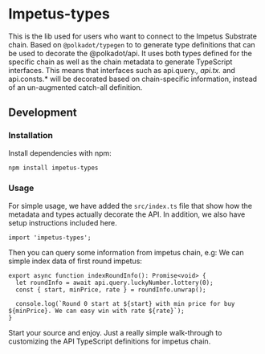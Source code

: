 # Impetus-types

This is the lib used for users who want to connect to the Impetus Substrate chain. Based on `@polkadot/typegen` to to generate type definitions that can be used to decorate the @polkadot/api. It uses both types defined for the specific chain as well as the chain metadata to generate TypeScript interfaces. This means that interfaces such as api.query.*, api.tx.* and api.consts.* will be decorated based on chain-specific information, instead of an un-augmented catch-all definition.

## Development

### Installation

Install dependencies with npm:

```bash
npm install impetus-types
```

### Usage

For simple usage, we have added the `src/index.ts` file that show how the metadata and types actually decorate the API. In addition, we also have setup instructions included here.

```
import 'impetus-types';
```
Then you can query some information from impetus chain, e.g: We can simple index data of first round impetus: 

```
export async function indexRoundInfo(): Promise<void> {
  let roundInfo = await api.query.luckyNumber.lottery(0);
  const { start, minPrice, rate } = roundInfo.unwrap();
  
  console.log(`Round 0 start at ${start} with min price for buy ${minPrice}. We can easy win with rate ${rate}`);
}
```

Start your source and enjoy. Just a really simple walk-through to customizing the API TypeScript definitions for impetus chain.

